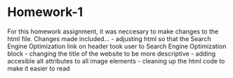 # Homework-1

For this homework assignment, it was neccesary to make changes to the html file.  Changes made included...
    - adjusting html so that the Search Engine Optimization link on header took user to Search Engine Optimization block
    - changing the title of the website to be more descriptive
    - adding accesible alt attributes to all image elements
    - cleaning up the html code to make it easier to read